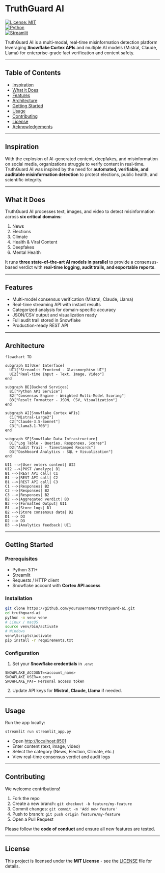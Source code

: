 

# TruthGuard AI 

[![License: MIT](https://img.shields.io/badge/License-MIT-blue.svg)](LICENSE)  
[![Python](https://img.shields.io/badge/Python-3.11+-blue)](https://www.python.org/)  
[![Streamlit](https://img.shields.io/badge/Streamlit-1.25-orange)](https://streamlit.io/)

TruthGuard AI is a multi-modal, real-time misinformation detection platform leveraging **Snowflake Cortex APIs** and multiple AI models (Mistral, Claude, Llama) for enterprise-grade fact verification and content safety.

---

## Table of Contents

- [Inspiration](#inspiration)  
- [What it Does](#what-it-does)  
- [Features](#features)  
- [Architecture](#architecture)  
- [Getting Started](#getting-started)  
- [Usage](#usage)  
- [Contributing](#contributing)  
- [License](#license)  
- [Acknowledgements](#acknowledgements)  

---

## Inspiration

With the explosion of AI-generated content, deepfakes, and misinformation on social media, organizations struggle to verify content in real-time. TruthGuard AI was inspired by the need for **automated, verifiable, and auditable misinformation detection** to protect elections, public health, and scientific integrity.

---

## What it Does

TruthGuard AI processes text, images, and video to detect misinformation across **six critical domains**:

1. News  
2. Elections  
3. Climate  
4. Health & Viral Content  
5. Deepfakes  
6. Mental Health  

It runs **three state-of-the-art AI models in parallel** to provide a consensus-based verdict with **real-time logging, audit trails, and exportable reports**.

---

## Features

- Multi-model consensus verification (Mistral, Claude, Llama)  
- Real-time streaming API with instant results  
- Categorized analysis for domain-specific accuracy  
- JSON/CSV output and visualization ready  
- Full audit trail stored in Snowflake  
- Production-ready REST API  

---

## Architecture

```mermaid
flowchart TD

subgraph UI[User Interface]
  UI1["Streamlit Frontend - Glassmorphism UI"]
  UI2["Real-time Input - Text, Image, Video"]
end

subgraph BE[Backend Services]
  B1["Python API Service"]
  B2["Consensus Engine - Weighted Multi-Model Scoring"]
  B3["Result Formatter - JSON, CSV, Visualization"]
end

subgraph AI[Snowflake Cortex APIs]
  C1["Mistral-Large2"]
  C2["Claude-3.5-Sonnet"]
  C3["Llama3.1-70B"]
end

subgraph SF[Snowflake Data Infrastructure]
  D1["Log Table - Queries, Responses, Scores"]
  D2["Audit Trail - Timestamped Records"]
  D3["Dashboard Analytics - SQL + Visualization"]
end

UI1 -->|User enters content| UI2
UI2 -->|POST /analyze| B1
B1 -->|REST API call| C1
B1 -->|REST API call| C2
B1 -->|REST API call| C3
C1 -->|Responses| B2
C2 -->|Responses| B2
C3 -->|Responses| B2
B2 -->|Aggregated verdict| B3
B3 -->|Formatted Output| UI1
B1 -->|Store logs| D1
B2 -->|Store consensus data| D2
D1 --> D3
D2 --> D3
D3 -->|Analytics feedback| UI1
````

---

## Getting Started

### Prerequisites

* Python 3.11+
* Streamlit
* Requests / HTTP client
* Snowflake account with **Cortex API access**

### Installation

```bash
git clone https://github.com/yourusername/truthguard-ai.git
cd truthguard-ai
python -m venv venv
# Linux / macOS
source venv/bin/activate
# Windows
venv\Scripts\activate
pip install -r requirements.txt
```

### Configuration

1. Set your **Snowflake credentials** in `.env`:

```env
SNOWFLAKE_ACCOUNT=<account_name>
SNOWFLAKE_USER=<user>
SNOWFLAKE_PAT= Personal access token
```

2. Update API keys for **Mistral, Claude, Llama** if needed.

---

## Usage

Run the app locally:

```bash
streamlit run streamlit_app.py
```

* Open [http://localhost:8501](http://localhost:8501)
* Enter content (text, image, video)
* Select the category (News, Election, Climate, etc.)
* View real-time consensus verdict and audit logs

---

## Contributing

We welcome contributions!

1. Fork the repo
2. Create a new branch: `git checkout -b feature/my-feature`
3. Commit changes: `git commit -m 'Add new feature'`
4. Push to branch: `git push origin feature/my-feature`
5. Open a Pull Request

Please follow the **code of conduct** and ensure all new features are tested.

---

## License

This project is licensed under the **MIT License** - see the [LICENSE](LICENSE) file for details.



```

